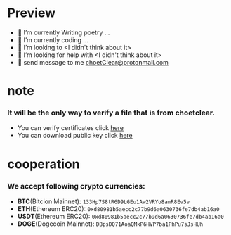 # Preview
- 🔭 I’m currently Writing poetry ...
- 🌱 I’m currently coding ...
- 👯 I’m looking to  <I didn't think about it>
- 🤔 I’m looking for help with  <I didn't think about it>
- 💬 send message to me  choetClear@protonmail.com


# note
### It will be the only way to verify  a file that is from choetclear.
- You can verify certificates click <a href="https://choetclear.github.io/certificates/choetClear.txt">here</a>
- You can download public key click  <a href="https://github.com/choetClear/choetClear/blob/main/publicKey.txt">here</a>

# cooperation
###  We accept following crypto currencies:
- **BTC**(Bitcion Mainnet): `133Hp7S8tR6D9LGEu1Aw2VRYo8amR8Ev5v`
- **ETH**(Ethereum ERC20): `0xd80981b5aecc2c77b9d6a0630736fe7db4ab16a0`
- **USDT**(Ethereum ERC20): `0xd80981b5aecc2c77b9d6a0630736fe7db4ab16a0`
- **DOGE**(Dogecoin Mainnet): `DBpsDQ71AoaQMkP6HVP7ba1PhPu7sJsHUh`
 
